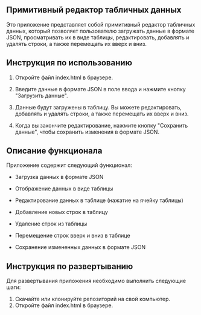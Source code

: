 ## Примитивный редактор табличных данных

Это приложение представляет собой примитивный редактор табличных данных, который позволяет пользователю загружать данные в формате JSON, просматривать их в виде таблицы, редактировать, добавлять и удалять строки, а также перемещать их вверх и вниз.


## Инструкция по использованию

1. Откройте файл index.html в браузере.

2. Введите данные в формате JSON в поле ввода и нажмите кнопку "Загрузить данные".

3. Данные будут загружены в таблицу. Вы можете редактировать, добавлять и удалять строки, а также перемещать их вверх и вниз.

4. Когда вы закончите редактирование, нажмите кнопку "Сохранить данные", чтобы сохранить изменения в формате JSON.

## Описание функционала

Приложение содержит следующий функционал:

* Загрузка данных в формате JSON

* Отображение данных в виде таблицы

* Редактирование данных в таблице (нажатие на ячейку таблицы)

* Добавление новых строк в таблицу

* Удаление строк из таблицы

* Перемещение строк вверх и вниз в таблице

* Сохранение измененных данных в формате JSON

## Инструкция по развертыванию

Для развертывания приложения необходимо выполнить следующие шаги:

1. Cкачайте или клонируйте репозиторий на свой компьютер.
2. Откройте файл index.html в браузере.

